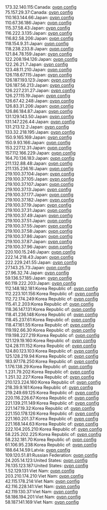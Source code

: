 173.32.140.115:Canada: [ovpn config](vpn/173_32_140_115.ovpn)  
75.157.29.37:Canada: [ovpn config](vpn/75_157_29_37.ovpn)  
110.163.144.66:Japan: [ovpn config](vpn/110_163_144_66.ovpn)  
110.67.36.186:Japan: [ovpn config](vpn/110_67_36_186.ovpn)  
115.37.58.43:Japan: [ovpn config](vpn/115_37_58_43.ovpn)  
116.222.3.135:Japan: [ovpn config](vpn/116_222_3_135.ovpn)  
116.82.58.206:Japan: [ovpn config](vpn/116_82_58_206.ovpn)  
118.154.9.31:Japan: [ovpn config](vpn/118_154_9_31.ovpn)  
118.238.233.8:Japan: [ovpn config](vpn/118_238_233_8.ovpn)  
121.84.78.159:Japan: [ovpn config](vpn/121_84_78_159.ovpn)  
122.208.194.126:Japan: [ovpn config](vpn/122_208_194_126.ovpn)  
122.26.21.7:Japan: [ovpn config](vpn/122_26_21_7.ovpn)  
123.48.11.210:Japan: [ovpn config](vpn/123_48_11_210.ovpn)  
126.118.67.115:Japan: [ovpn config](vpn/126_118_67_115.ovpn)  
126.187.193.123:Japan: [ovpn config](vpn/126_187_193_123.ovpn)  
126.187.56.213:Japan: [ovpn config](vpn/126_187_56_213.ovpn)  
126.227.231.27:Japan: [ovpn config](vpn/126_227_231_27.ovpn)  
126.27.115.19:Japan: [ovpn config](vpn/126_27_115_19.ovpn)  
126.67.42.248:Japan: [ovpn config](vpn/126_67_42_248.ovpn)  
126.83.31.206:Japan: [ovpn config](vpn/126_83_31_206.ovpn)  
126.86.184.87:Japan: [ovpn config](vpn/126_86_184_87.ovpn)  
131.129.143.50:Japan: [ovpn config](vpn/131_129_143_50.ovpn)  
131.147.226.44:Japan: [ovpn config](vpn/131_147_226_44.ovpn)  
131.213.12.2:Japan: [ovpn config](vpn/131_213_12_2.ovpn)  
133.32.218.195:Japan: [ovpn config](vpn/133_32_218_195.ovpn)  
150.9.165.169:Japan: [ovpn config](vpn/150_9_165_169.ovpn)  
150.9.93.166:Japan: [ovpn config](vpn/150_9_93_166.ovpn)  
153.227.12.31:Japan: [ovpn config](vpn/153_227_12_31.ovpn)  
157.112.166.229:Japan: [ovpn config](vpn/157_112_166_229.ovpn)  
164.70.136.183:Japan: [ovpn config](vpn/164_70_136_183.ovpn)  
211.132.88.48:Japan: [ovpn config](vpn/211_132_88_48.ovpn)  
211.135.236.16:Japan: [ovpn config](vpn/211_135_236_16.ovpn)  
219.100.37.104:Japan: [ovpn config](vpn/219_100_37_104.ovpn)  
219.100.37.105:Japan: [ovpn config](vpn/219_100_37_105.ovpn)  
219.100.37.107:Japan: [ovpn config](vpn/219_100_37_107.ovpn)  
219.100.37.13:Japan: [ovpn config](vpn/219_100_37_13.ovpn)  
219.100.37.177:Japan: [ovpn config](vpn/219_100_37_177.ovpn)  
219.100.37.182:Japan: [ovpn config](vpn/219_100_37_182.ovpn)  
219.100.37.19:Japan: [ovpn config](vpn/219_100_37_19.ovpn)  
219.100.37.31:Japan: [ovpn config](vpn/219_100_37_31.ovpn)  
219.100.37.49:Japan: [ovpn config](vpn/219_100_37_49.ovpn)  
219.100.37.51:Japan: [ovpn config](vpn/219_100_37_51.ovpn)  
219.100.37.55:Japan: [ovpn config](vpn/219_100_37_55.ovpn)  
219.100.37.58:Japan: [ovpn config](vpn/219_100_37_58.ovpn)  
219.100.37.86:Japan: [ovpn config](vpn/219_100_37_86.ovpn)  
219.100.37.87:Japan: [ovpn config](vpn/219_100_37_87.ovpn)  
219.100.37.96:Japan: [ovpn config](vpn/219_100_37_96.ovpn)  
220.100.15.246:Japan: [ovpn config](vpn/220_100_15_246.ovpn)  
222.14.218.43:Japan: [ovpn config](vpn/222_14_218_43.ovpn)  
222.229.241.55:Japan: [ovpn config](vpn/222_229_241_55.ovpn)  
27.143.25.73:Japan: [ovpn config](vpn/27_143_25_73.ovpn)  
27.96.32.74:Japan: [ovpn config](vpn/27_96_32_74.ovpn)  
59.136.57.185:Japan: [ovpn config](vpn/59_136_57_185.ovpn)  
60.119.222.203:Japan: [ovpn config](vpn/60_119_222_203.ovpn)  
112.148.182.181:Korea Republic of: [ovpn config](vpn/112_148_182_181.ovpn)  
112.223.101.156:Korea Republic of: [ovpn config](vpn/112_223_101_156.ovpn)  
112.72.174.249:Korea Republic of: [ovpn config](vpn/112_72_174_249.ovpn)  
115.41.2.203:Korea Republic of: [ovpn config](vpn/115_41_2_203.ovpn)  
118.36.147.131:Korea Republic of: [ovpn config](vpn/118_36_147_131.ovpn)  
118.41.236.148:Korea Republic of: [ovpn config](vpn/118_41_236_148.ovpn)  
118.45.237.61:Korea Republic of: [ovpn config](vpn/118_45_237_61.ovpn)  
118.47.161.55:Korea Republic of: [ovpn config](vpn/118_47_161_55.ovpn)  
119.192.66.30:Korea Republic of: [ovpn config](vpn/119_192_66_30.ovpn)  
119.198.227.219:Korea Republic of: [ovpn config](vpn/119_198_227_219.ovpn)  
121.129.19.160:Korea Republic of: [ovpn config](vpn/121_129_19_160.ovpn)  
124.28.111.152:Korea Republic of: [ovpn config](vpn/124_28_111_152.ovpn)  
124.80.123.103:Korea Republic of: [ovpn config](vpn/124_80_123_103.ovpn)  
125.128.219.94:Korea Republic of: [ovpn config](vpn/125_128_219_94.ovpn)  
183.97.178.250:Korea Republic of: [ovpn config](vpn/183_97_178_250.ovpn)  
1.176.138.29:Korea Republic of: [ovpn config](vpn/1_176_138_29.ovpn)  
1.231.79.202:Korea Republic of: [ovpn config](vpn/1_231_79_202.ovpn)  
1.251.32.227:Korea Republic of: [ovpn config](vpn/1_251_32_227.ovpn)  
210.123.224.160:Korea Republic of: [ovpn config](vpn/210_123_224_160.ovpn)  
218.39.9.161:Korea Republic of: [ovpn config](vpn/218_39_9_161.ovpn)  
219.249.69.125:Korea Republic of: [ovpn config](vpn/219_249_69_125.ovpn)  
220.116.226.67:Korea Republic of: [ovpn config](vpn/220_116_226_67.ovpn)  
221.139.211.149:Korea Republic of: [ovpn config](vpn/221_139_211_149.ovpn)  
221.147.19.32:Korea Republic of: [ovpn config](vpn/221_147_19_32.ovpn)  
221.150.178.126:Korea Republic of: [ovpn config](vpn/221_150_178_126.ovpn)  
221.160.201.37:Korea Republic of: [ovpn config](vpn/221_160_201_37.ovpn)  
221.168.144.63:Korea Republic of: [ovpn config](vpn/221_168_144_63.ovpn)  
222.104.205.210:Korea Republic of: [ovpn config](vpn/222_104_205_210.ovpn)  
58.225.202.225:Korea Republic of: [ovpn config](vpn/58_225_202_225.ovpn)  
58.232.181.70:Korea Republic of: [ovpn config](vpn/58_232_181_70.ovpn)  
61.106.95.238:Korea Republic of: [ovpn config](vpn/61_106_95_238.ovpn)  
188.64.14.59:Latvia: [ovpn config](vpn/188_64_14_59.ovpn)  
109.120.51.81:Russian Federation: [ovpn config](vpn/109_120_51_81.ovpn)  
24.205.14.123:United States: [ovpn config](vpn/24_205_14_123.ovpn)  
76.135.123.187:United States: [ovpn config](vpn/76_135_123_187.ovpn)  
1.52.129.131:Viet Nam: [ovpn config](vpn/1_52_129_131.ovpn)  
203.210.174.210:Viet Nam: [ovpn config](vpn/203_210_174_210.ovpn)  
42.115.178.214:Viet Nam: [ovpn config](vpn/42_115_178_214.ovpn)  
42.116.228.141:Viet Nam: [ovpn config](vpn/42_116_228_141.ovpn)  
42.119.130.37:Viet Nam: [ovpn config](vpn/42_119_130_37.ovpn)  
58.186.194.201:Viet Nam: [ovpn config](vpn/58_186_194_201.ovpn)  
58.187.141.169:Viet Nam: [ovpn config](vpn/58_187_141_169.ovpn)  
